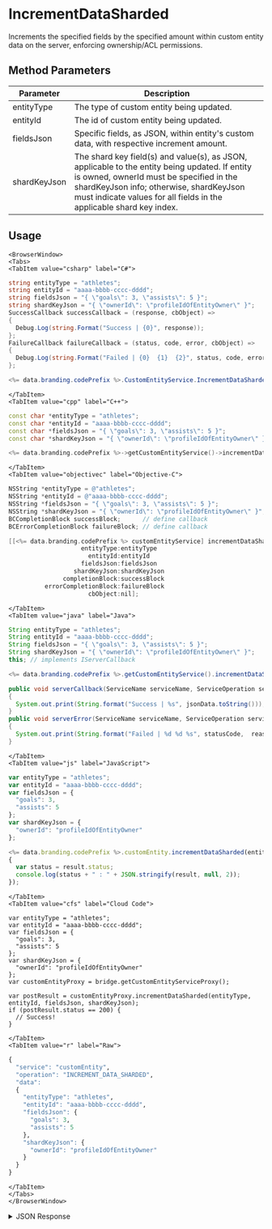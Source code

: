 # IncrementDataSharded

Increments the specified fields by the specified amount within custom entity data on the server, enforcing ownership/ACL permissions.

<PartialServop service_name="customEntity" operation_name="INCREMENT_DATA_SHARDED" />

## Method Parameters
Parameter | Description
--------- | -----------
entityType | The type of custom entity being updated.
entityId | The id of custom entity being updated.
fieldsJson | Specific fields, as JSON, within entity's custom data, with respective increment amount.
shardKeyJson | The shard key field(s) and value(s), as JSON, applicable to the entity being updated. If entity is owned, ownerId must be specified in the shardKeyJson info; otherwise, shardKeyJson must indicate values for all fields in the applicable shard key index.

## Usage

```mdx-code-block
<BrowserWindow>
<Tabs>
<TabItem value="csharp" label="C#">
```

```csharp
string entityType = "athletes";
string entityId = "aaaa-bbbb-cccc-dddd";
string fieldsJson = "{ \"goals\": 3, \"assists\": 5 }";
string shardKeyJson = "{ \"ownerId\": \"profileIdOfEntityOwner\" }";
SuccessCallback successCallback = (response, cbObject) =>
{
  Debug.Log(string.Format("Success | {0}", response));
};
FailureCallback failureCallback = (status, code, error, cbObject) =>
{
  Debug.Log(string.Format("Failed | {0}  {1}  {2}", status, code, error));
};

<%= data.branding.codePrefix %>.CustomEntityService.IncrementDataSharded(entityType, entityId, fieldsJson, shardKeyJson, successCallback, failureCallback);
```

```mdx-code-block
</TabItem>
<TabItem value="cpp" label="C++">
```

```cpp
const char *entityType = "athletes";
const char *entityId = "aaaa-bbbb-cccc-dddd";
const char *fieldsJson = "{ \"goals\": 3, \"assists\": 5 }";
const char *shardKeyJson = "{ \"ownerId\": \"profileIdOfEntityOwner\" }";

<%= data.branding.codePrefix %>->getCustomEntityService()->incrementDataSharded(entityType, entityId, fieldsJson, shardKeyJson, this);
```

```mdx-code-block
</TabItem>
<TabItem value="objectivec" label="Objective-C">
```

```objectivec
NSString *entityType = @"athletes";
NSString *entityId = @"aaaa-bbbb-cccc-dddd";
NSString *fieldsJson = "{ \"goals\": 3, \"assists\": 5 }";
NSString *shardKeyJson = "{ \"ownerId\": \"profileIdOfEntityOwner\" }";
BCCompletionBlock successBlock;      // define callback
BCErrorCompletionBlock failureBlock; // define callback

[[<%= data.branding.codePrefix %> customEntityService] incrementDataSharded:
                    entityType:entityType
                      entityId:entityId
                    fieldsJson:fieldsJson
                  shardKeyJson:shardKeyJson
               completionBlock:successBlock
          errorCompletionBlock:failureBlock
                      cbObject:nil];
```

```mdx-code-block
</TabItem>
<TabItem value="java" label="Java">
```

```java
String entityType = "athletes";
String entityId = "aaaa-bbbb-cccc-dddd";
String fieldsJson = "{ \"goals\": 3, \"assists\": 5 }";
String shardKeyJson = "{ \"ownerId\": \"profileIdOfEntityOwner\" }";
this; // implements IServerCallback

<%= data.branding.codePrefix %>.getCustomEntityService().incrementDataSharded(entityType, entityId, fieldsJson, shardKeyJson, this);

public void serverCallback(ServiceName serviceName, ServiceOperation serviceOperation, JSONObject jsonData)
{
  System.out.print(String.format("Success | %s", jsonData.toString()));
}
public void serverError(ServiceName serviceName, ServiceOperation serviceOperation, int statusCode, int reasonCode, String jsonError)
{
  System.out.print(String.format("Failed | %d %d %s", statusCode,  reasonCode, jsonError.toString()));
}
```

```mdx-code-block
</TabItem>
<TabItem value="js" label="JavaScript">
```

```javascript
var entityType = "athletes";
var entityId = "aaaa-bbbb-cccc-dddd";
var fieldsJson = {
  "goals": 3,
  "assists": 5
};
var shardKeyJson = {
  "ownerId": "profileIdOfEntityOwner"
};

<%= data.branding.codePrefix %>.customEntity.incrementDataSharded(entityType, entityId, fieldsJson, shardKeyJson, result =>
{
  var status = result.status;
  console.log(status + " : " + JSON.stringify(result, null, 2));
});
```

```mdx-code-block
</TabItem>
<TabItem value="cfs" label="Cloud Code">
```

```cfscript
var entityType = "athletes";
var entityId = "aaaa-bbbb-cccc-dddd";
var fieldsJson = {
  "goals": 3,
  "assists": 5
};
var shardKeyJson = {
  "ownerId": "profileIdOfEntityOwner"
};
var customEntityProxy = bridge.getCustomEntityServiceProxy();

var postResult = customEntityProxy.incrementDataSharded(entityType, entityId, fieldsJson, shardKeyJson);
if (postResult.status == 200) {
  // Success!
}
```

```mdx-code-block
</TabItem>
<TabItem value="r" label="Raw">
```

```r
{
  "service": "customEntity",
  "operation": "INCREMENT_DATA_SHARDED",
  "data":
  {
    "entityType": "athletes",
    "entityId": "aaaa-bbbb-cccc-dddd",
    "fieldsJson": {
      "goals": 3,
      "assists": 5
    },
    "shardKeyJson": {
      "ownerId": "profileIdOfEntityOwner"
    }
  }
}
```

```mdx-code-block
</TabItem>
</Tabs>
</BrowserWindow>
```

<details>
<summary>JSON Response</summary>

```json
{
  "data": {
    "timeToLive": null,
    "createdAt": 1659108750204,
    "data": {
      "goals": 6,
      "assists": 10
    },
    "entityType": "athletes3",
    "entityId": "d40569f4-c3b6-4d9e-89b2-ad5dbe4ba580",
    "acl": {
      "other": 2
    },
    "ownerId": "b015eabb-b0e2-42fb-9ad2-76aa2d7492f8",
    "version": 2,
    "expiresAt": null,
    "updatedAt": 1659986804804
  },
  "status": 200
}
```
</details>

